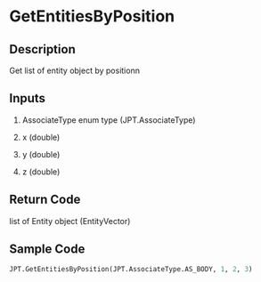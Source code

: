 # GetEntitiesByPosition

## Description

Get list of entity object by positionn

## Inputs

1. AssociateType enum type (JPT.AssociateType)

2. x (double)

3. y (double)

4. z (double)

## Return Code

list of Entity object (EntityVector)

## Sample Code

```python
JPT.GetEntitiesByPosition(JPT.AssociateType.AS_BODY, 1, 2, 3)
```
